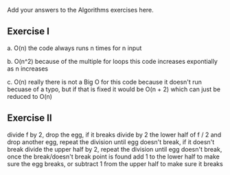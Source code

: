 Add your answers to the Algorithms exercises here.

## Exercise I

a. O(n)
the code always runs n times for n input

b. O(n^2)
because of the multiple for loops this code increases expontially as n increases

c. O(n)
really there is not a Big O for this code because it doesn't run becuase of a typo, but if that is fixed it would be O(n + 2) which can just be reduced to O(n)

## Exercise II

divide f by 2, drop the egg, if it breaks divide by 2 the lower half of f / 2 and drop another egg, repeat the division until egg doesn't break, if it doesn't break divide the upper half by 2, repeat the division until egg doesn't break, once the break/doesn't break point is found add 1 to the lower half to make sure the egg breaks, or subtract 1 from the upper half to make sure it breaks